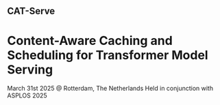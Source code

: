 ## CAT-Serve
# Content-Aware Caching and Scheduling for Transformer Model Serving
 
March 31st 2025 @ Rotterdam, The Netherlands
Held in conjunction with ASPLOS 2025

